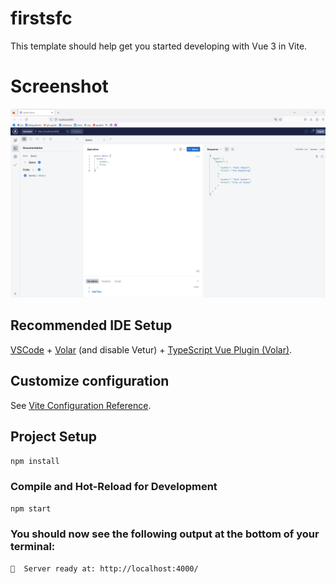 # firstsfc

This template should help get you started developing with Vue 3 in Vite.

# Screenshot

![Alt text](image.png)


## Recommended IDE Setup

[VSCode](https://code.visualstudio.com/) + [Volar](https://marketplace.visualstudio.com/items?itemName=Vue.volar) (and disable Vetur) + [TypeScript Vue Plugin (Volar)](https://marketplace.visualstudio.com/items?itemName=Vue.vscode-typescript-vue-plugin).

## Customize configuration

See [Vite Configuration Reference](https://vitejs.dev/config/).

## Project Setup

```sh
npm install
```

### Compile and Hot-Reload for Development

```sh
npm start
```

### You should now see the following output at the bottom of your terminal:

```sh
🚀  Server ready at: http://localhost:4000/
```
